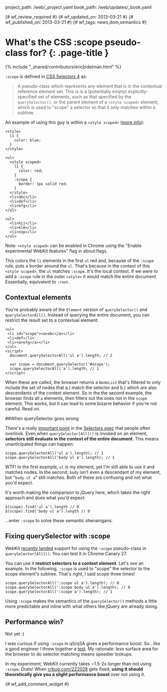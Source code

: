project_path: /web/_project.yaml
book_path: /web/updates/_book.yaml

{# wf_review_required #}
{# wf_updated_on: 2013-03-21 #}
{# wf_published_on: 2013-03-21 #}
{# wf_tags: news,dom,semantics #}

# What's the CSS :scope pseudo-class for? {: .page-title }

{% include "_shared/contributors/ericbidelman.html" %}


`:scope` is defined in [CSS Selectors 4](http://www.w3.org/TR/selectors4/#scope-pseudo) as:

> A pseudo-class which represents any element that is in the contextual reference element set. This is is a (potentially empty) explicitly-specified set of elements, such as that specified by the `querySelector()`, or the parent element of a `<style scoped>` element, which is used to "scope" a selector so that it only matches within a subtree.

An example of using this guy is within a `<style scoped>` ([more info](http://updates.html5rocks.com/2012/03/A-New-Experimental-Feature-style-scoped)):


    <style>
      li {
        color: blue;
      }
    </style>
    
    <ul>
      <style scoped>
        li {
          color: red;
        }
        :scope {
          border: 1px solid red;
        }
      </style>
      <li>abc</li>
      <li>def</li>
      <li>efg</li>
    </ul>
    
    <ul>
      <li>hij</li>
      <li>klm</li>
      <li>nop</li>
    </ul>
    

Note: `<style scoped>` can be enabled in Chrome using the "Enable experimental WebKit features" flag in about:flags.

This colors the `li` elements in the first `ul` red and, because of the `:scope` rule, puts a border around the `ul`. That's because in the context of this `<style scoped>`, the `ul` matches `:scope`. It's the local context. If we were to add a `:scope` rule in the outer `<style>` it would match the entire document. Essentially, equivalent to `:root`.

## Contextual elements

You're probably aware of the `Element` version of `querySelector()` and `querySelectorAll()`. Instead of querying the entire document, you can restrict the result set to a contextual element:


    <ul>
     <li id="scope"><a>abc</a></li>
     <li>def</li>
     <li><a>efg</a></li>
    </ul>
    <script>
      document.querySelectorAll('ul a').length; // 2
    
      var scope = document.querySelector('#scope');
      scope.querySelectorAll('a').length; // 1
    </script>
    

When these are called, the browser returns a `NodeList` that's filtered to only include the set of nodes that a.) match the selector and b.) which are also descendants of the context element. So in the the second example, the browser finds all `a` elements, then filters out the ones not in the `scope` element. This works, but it can lead to some bizarre behavior if you're not careful. Read on.

##When querySelector goes wrong

There's a _really_ [important point](http://www.w3.org/TR/selectors-api/#examples0) in the [Selectors spec](http://www.w3.org/TR/selectors-api/) that people often overlook. Even when `querySelector[All]()` is invoked on an element, **selectors still evaluate in the context of the entire document**. This means unanticipated things can happen:


    scope.querySelectorAll('ul a').length); // 1
    scope.querySelectorAll('body ul a').length); // 1
    

WTF! In the first example, `ul` _is_ my element, yet I'm still able to use it and matches nodes. In the second, `body` isn't even a descendant of my element, but "`body ul a`" still matches. Both of these are confusing and not what you'd expect.

It's worth making the comparison to jQuery here, which takes the right approach and does what you'd expect:


    $(scope).find('ul a').length // 0
    $(scope).find('body ul a').length // 0
    

...enter `:scope` to solve these semantic shenanigans.

## Fixing querySelector with :scope

WebKit [recently landed](http://trac.webkit.org/changeset/145691) support for using the `:scope` pseudo-class in `querySelector[All]()`. You can test it in Chrome Canary 27.

You can use it **restrict selectors to a context element**. Let's see an example. In the following, `:scope` is used to "scope" the selector to the scope element's subtree. That's right, I said scope three times!


    scope.querySelectorAll(':scope ul a').length); // 0
    scope.querySelectorAll(':scope body ul a').length); // 0
    scope.querySelectorAll(':scope a').length); // 1
    

Using `:scope` makes the semantics of the `querySelector()` methods a little more predictable and inline with what others like jQuery are already doing.

## Performance win?

Not yet :(

I was curious if using `:scope` in qS/qSA gives a performance boost. So...like a good engineer I threw together a [test](http://jsbin.com/icahoc/1/). My rationale: less surface area for the browser to do selector matching means speedier lookups.

In my experiment, WebKit currently takes ~1.5-2x longer than not using `:scope`. Drats! When [crbug.com/222028](http://crbug.com/222028) gets fixed, **using it should theoretically give you a slight performance boost** over not using it.


{# wf_add_comment_widget #}
